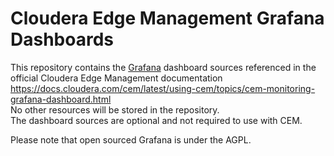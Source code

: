 # Cloudera Edge Management Grafana Dashboards

This repository contains the [Grafana](https://github.com/grafana/grafana) dashboard sources referenced in the official Cloudera Edge Management documentation https://docs.cloudera.com/cem/latest/using-cem/topics/cem-monitoring-grafana-dashboard.html
<br>No other resources will be stored in the repository.
<br>The dashboard sources are optional and not required to use with CEM.

Please note that open sourced Grafana is under the AGPL.

